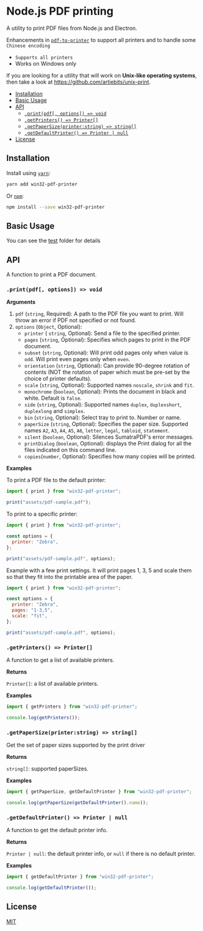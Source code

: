 # Node.js PDF printing

A utility to print PDF files from Node.js and Electron.

Enhancements in [`pdf-to-printer`](https://github.com/artiebits/pdf-to-printer) to support all printers and to handle some `Chinese encoding`

- `Supports all printers`
- Works on Windows only

If you are looking for a utility that will work on **Unix-like operating systems**, then take a look
at https://github.com/artiebits/unix-print.

- [Installation](#installation)
- [Basic Usage](#basic-usage)
- [API](#api)
  - [`.print(pdf[, options]) => void`](#printpdf-options--void)
  - [`.getPrinters() => Printer[]`](#getprinters--printer)
  - [`.getPaperSize(printer:string) => string[]`](#getpapersizeprinterstring--string)
  - [`.getDefaultPrinter() => Printer | null`](#getdefaultprinter--printer--null)
- [License](#license)

<!-- END doctoc generated TOC please keep comment here to allow auto update -->

## Installation

Install using [`yarn`](https://yarnpkg.com/):

```bash
yarn add win32-pdf-printer
```

Or [`npm`](https://www.npmjs.com/):

```bash
npm install --save win32-pdf-printer
```

## Basic Usage

You can see the [test](https://github.com/mlmdflr/win32-pdf-printer/tree/main/test) folder for details

## API

A function to print a PDF document.

### `.print(pdf[, options]) => void`

**Arguments**

1. `pdf` (`string`, Required): A path to the PDF file you want to print. Will throw an error if PDF not specified or not found.
2. `options` (`Object`, Optional):
   - `printer` ( `string`, Optional): Send a file to the specified printer.
   - `pages` (`string`, Optional): Specifies which pages to print in the PDF document.
   - `subset` (`string`, Optional): Will print odd pages only when value is `odd`. Will print even pages only when `even`.
   - `orientation` (`string`, Optional): Can provide 90-degree rotation of contents (NOT the rotation of paper which must be pre-set by the choice of printer defaults).
   - `scale` (`string`, Optional): Supported names `noscale`, `shrink` and `fit`.
   - `monochrome` (`boolean`, Optional): Prints the document in black and white. Default is `false`.
   - `side` (`string`, Optional): Supported names `duplex`, `duplexshort`, `duplexlong` and `simplex`.
   - `bin` (`string`, Optional): Select tray to print to. Number or name.
   - `paperSize` (`string`, Optional): Specifies the paper size. Supported names `A2`, `A3`, `A4`, `A5`, `A6`, `letter`, `legal`, `tabloid`, `statement`.
   - `silent` (`boolean`, Optional): Silences SumatraPDF's error messages.
   - `printDialog` (`boolean`, Optional): displays the Print dialog for all the files indicated on this command line.
   - `copies`(`number`, Optional): Specifies how many copies will be printed.

**Examples**

To print a PDF file to the default printer:

```javascript
import { print } from "win32-pdf-printer";

print("assets/pdf-sample.pdf");
```

To print to a specific printer:

```javascript
import { print } from "win32-pdf-printer";

const options = {
  printer: "Zebra",
};

print("assets/pdf-sample.pdf", options);
```

Example with a few print settings. It will print pages 1, 3, 5 and scale them so that they fit into the printable area of the paper.

```javascript
import { print } from "win32-pdf-printer";

const options = {
  printer: "Zebra",
  pages: "1-3,5",
  scale: "fit",
};

print("assets/pdf-sample.pdf", options);
```

### `.getPrinters() => Printer[]`

A function to get a list of available printers.

**Returns**

`Printer[]`: a list of available printers.

**Examples**

```javascript
import { getPrinters } from "win32-pdf-printer";

console.log(getPrinters());
```

### `.getPaperSize(printer:string) => string[]`

Get the set of paper sizes supported by the print driver

**Returns**

`string[]`: supported paperSizes.

**Examples**

```javascript
import { getPaperSize, getDefaultPrinter } from "win32-pdf-printer";

console.log(getPaperSize(getDefaultPrinter().name));
```

### `.getDefaultPrinter() => Printer | null`

A function to get the default printer info.

**Returns**

`Printer | null`: the default printer info, or `null` if there is no default printer.

**Examples**

```javascript
import { getDefaultPrinter } from "win32-pdf-printer";

console.log(getDefaultPrinter());
```

## License

[MIT](LICENSE)
